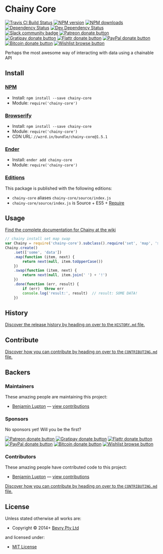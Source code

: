 <!-- TITLE/ -->

<h1>Chainy Core</h1>

<!-- /TITLE -->


<!-- BADGES/ -->

<span class="badge-travisci"><a href="http://travis-ci.org/chainyjs/chainy-core" title="Check this project's build status on TravisCI"><img src="https://img.shields.io/travis/chainyjs/chainy-core/master.svg" alt="Travis CI Build Status" /></a></span>
<span class="badge-npmversion"><a href="https://npmjs.org/package/chainy-core" title="View this project on NPM"><img src="https://img.shields.io/npm/v/chainy-core.svg" alt="NPM version" /></a></span>
<span class="badge-npmdownloads"><a href="https://npmjs.org/package/chainy-core" title="View this project on NPM"><img src="https://img.shields.io/npm/dm/chainy-core.svg" alt="NPM downloads" /></a></span>
<span class="badge-daviddm"><a href="https://david-dm.org/chainyjs/chainy-core" title="View the status of this project's dependencies on DavidDM"><img src="https://img.shields.io/david/chainyjs/chainy-core.svg" alt="Dependency Status" /></a></span>
<span class="badge-daviddmdev"><a href="https://david-dm.org/chainyjs/chainy-core#info=devDependencies" title="View the status of this project's development dependencies on DavidDM"><img src="https://img.shields.io/david/dev/chainyjs/chainy-core.svg" alt="Dev Dependency Status" /></a></span>
<br class="badge-separator" />
<span class="badge-slackin"><a href="https://slack.bevry.me" title="Join this project's slack community"><img src="https://slack.bevry.me/badge.svg" alt="Slack community badge" /></a></span>
<span class="badge-patreon"><a href="http://patreon.com/bevry" title="Donate to this project using Patreon"><img src="https://img.shields.io/badge/patreon-donate-yellow.svg" alt="Patreon donate button" /></a></span>
<span class="badge-gratipay"><a href="https://www.gratipay.com/bevry" title="Donate weekly to this project using Gratipay"><img src="https://img.shields.io/badge/gratipay-donate-yellow.svg" alt="Gratipay donate button" /></a></span>
<span class="badge-flattr"><a href="https://flattr.com/profile/balupton" title="Donate to this project using Flattr"><img src="https://img.shields.io/badge/flattr-donate-yellow.svg" alt="Flattr donate button" /></a></span>
<span class="badge-paypal"><a href="https://bevry.me/paypal" title="Donate to this project using Paypal"><img src="https://img.shields.io/badge/paypal-donate-yellow.svg" alt="PayPal donate button" /></a></span>
<span class="badge-bitcoin"><a href="https://bevry.me/bitcoin" title="Donate once-off to this project using Bitcoin"><img src="https://img.shields.io/badge/bitcoin-donate-yellow.svg" alt="Bitcoin donate button" /></a></span>
<span class="badge-wishlist"><a href="https://bevry.me/wishlist" title="Buy an item on our wishlist for us"><img src="https://img.shields.io/badge/wishlist-donate-yellow.svg" alt="Wishlist browse button" /></a></span>

<!-- /BADGES -->


<!-- DESCRIPTION/ -->

Perhaps the most awesome way of interacting with data using a chainable API

<!-- /DESCRIPTION -->


<!-- INSTALL/ -->

<h2>Install</h2>

<a href="https://npmjs.com" title="npm is a package manager for javascript"><h3>NPM</h3></a><ul>
<li>Install: <code>npm install --save chainy-core</code></li>
<li>Module: <code>require('chainy-core')</code></li></ul>

<a href="http://browserify.org" title="Browserify lets you require('modules') in the browser by bundling up all of your dependencies"><h3>Browserify</h3></a><ul>
<li>Install: <code>npm install --save chainy-core</code></li>
<li>Module: <code>require('chainy-core')</code></li>
<li>CDN URL: <code>//wzrd.in/bundle/chainy-core@1.5.1</code></li></ul>

<a href="http://enderjs.com" title="Ender is a full featured package manager for your browser"><h3>Ender</h3></a><ul>
<li>Install: <code>ender add chainy-core</code></li>
<li>Module: <code>require('chainy-core')</code></li></ul>

<h3><a href="https://github.com/bevry/editions" title="Editions are the best way to produce and consume packages you care about.">Editions</a></h3>

<p>This package is published with the following editions:</p>

<ul><li><code>chainy-core</code> aliases <code>chainy-core/source/index.js</code></li>
<li><code>chainy-core/source/index.js</code> is Source + ES5 + <a href="https://nodejs.org/dist/latest-v5.x/docs/api/modules.html" title="Node/CJS Modules">Require</a></li></ul>

<!-- /INSTALL -->


## Usage

[Find the complete documentation for Chainy at the wiki](https://github.com/chainyjs/chainy/wiki)

``` javascript
// chainy install set map swap
var Chainy = require('chainy-core').subclass().require('set', 'map', 'swap')
Chainy.create()
	.set(['some', 'data'])
	.map(function (item, next) {
		return next(null, item.toUpperCase())
	})
	.swap(function (item, next) {
		return next(null, item.join(' ') + '!')
	})
	.done(function (err, result) {
		if (err)  throw err
		console.log('result:', result)  // result: SOME DATA!
	})
```


<!-- HISTORY/ -->

<h2>History</h2>

<a href="https://github.com/chainyjs/chainy-core/blob/master/HISTORY.md#files">Discover the release history by heading on over to the <code>HISTORY.md</code> file.</a>

<!-- /HISTORY -->


<!-- CONTRIBUTE/ -->

<h2>Contribute</h2>

<a href="https://github.com/chainyjs/chainy-core/blob/master/CONTRIBUTING.md#files">Discover how you can contribute by heading on over to the <code>CONTRIBUTING.md</code> file.</a>

<!-- /CONTRIBUTE -->


<!-- BACKERS/ -->

<h2>Backers</h2>

<h3>Maintainers</h3>

These amazing people are maintaining this project:

<ul><li><a href="https://balupton.com">Benjamin Lupton</a> — <a href="https://github.com/chainyjs/chainy-core/commits?author=balupton" title="View the GitHub contributions of Benjamin Lupton on repository chainyjs/chainy-core">view contributions</a></li></ul>

<h3>Sponsors</h3>

No sponsors yet! Will you be the first?

<span class="badge-patreon"><a href="http://patreon.com/bevry" title="Donate to this project using Patreon"><img src="https://img.shields.io/badge/patreon-donate-yellow.svg" alt="Patreon donate button" /></a></span>
<span class="badge-gratipay"><a href="https://www.gratipay.com/bevry" title="Donate weekly to this project using Gratipay"><img src="https://img.shields.io/badge/gratipay-donate-yellow.svg" alt="Gratipay donate button" /></a></span>
<span class="badge-flattr"><a href="https://flattr.com/profile/balupton" title="Donate to this project using Flattr"><img src="https://img.shields.io/badge/flattr-donate-yellow.svg" alt="Flattr donate button" /></a></span>
<span class="badge-paypal"><a href="https://bevry.me/paypal" title="Donate to this project using Paypal"><img src="https://img.shields.io/badge/paypal-donate-yellow.svg" alt="PayPal donate button" /></a></span>
<span class="badge-bitcoin"><a href="https://bevry.me/bitcoin" title="Donate once-off to this project using Bitcoin"><img src="https://img.shields.io/badge/bitcoin-donate-yellow.svg" alt="Bitcoin donate button" /></a></span>
<span class="badge-wishlist"><a href="https://bevry.me/wishlist" title="Buy an item on our wishlist for us"><img src="https://img.shields.io/badge/wishlist-donate-yellow.svg" alt="Wishlist browse button" /></a></span>

<h3>Contributors</h3>

These amazing people have contributed code to this project:

<ul><li><a href="https://balupton.com">Benjamin Lupton</a> — <a href="https://github.com/chainyjs/chainy-core/commits?author=balupton" title="View the GitHub contributions of Benjamin Lupton on repository chainyjs/chainy-core">view contributions</a></li></ul>

<a href="https://github.com/chainyjs/chainy-core/blob/master/CONTRIBUTING.md#files">Discover how you can contribute by heading on over to the <code>CONTRIBUTING.md</code> file.</a>

<!-- /BACKERS -->


<!-- LICENSE/ -->

<h2>License</h2>

Unless stated otherwise all works are:

<ul><li>Copyright &copy; 2014+ <a href="https://bevry.me">Bevry Pty Ltd</a></li></ul>

and licensed under:

<ul><li><a href="http://spdx.org/licenses/MIT.html">MIT License</a></li></ul>

<!-- /LICENSE -->
